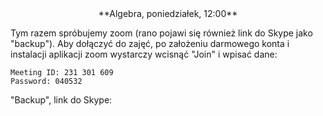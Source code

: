 <center>
**Algebra, poniedziałek, 12:00**
</center>

Tym razem spróbujemy zoom (rano pojawi się również link do Skype jako "backup"). Aby 
dołączyć do zajęć, po założeniu darmowego konta i instalacji aplikacji zoom
wystarczy wcisnąć "Join" i wpisać dane:
```
Meeting ID: 231 301 609
Password: 040532
```

"Backup", link do Skype:
<center>
<https://join.skype.com/G1qS4YE6eD42>
</center>
